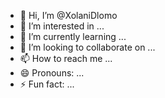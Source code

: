 - 👋 Hi, I’m @XolaniDlomo
- 👀 I’m interested in ...
- 🌱 I’m currently learning ...
- 💞️ I’m looking to collaborate on ...
- 📫 How to reach me ...
- 😄 Pronouns: ...
- ⚡ Fun fact: ...

<!---
XolaniDlomo/XolaniDlomo is a ✨ special ✨ repository because its `README.md` (this file) appears on your GitHub profile.
You can click the Preview link to take a look at your changes.
--->

